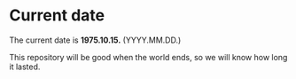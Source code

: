 # Current date

The current date is **1975.10.15.** (YYYY.MM.DD.)

This repository will be good when the world ends, so we will know how long it lasted.